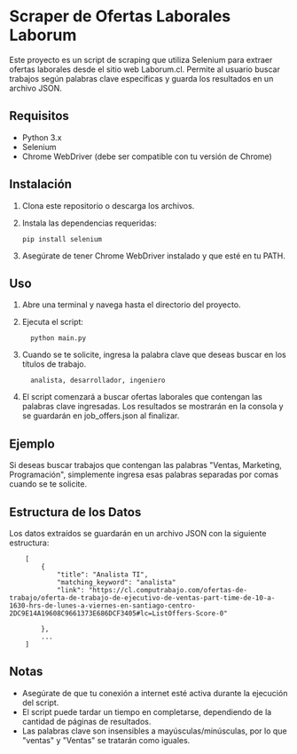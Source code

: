 # Scraper de Ofertas Laborales Laborum

Este proyecto es un script de scraping que utiliza Selenium para extraer ofertas laborales desde el sitio web Laborum.cl. Permite al usuario buscar trabajos según palabras clave específicas y guarda los resultados en un archivo JSON.

## Requisitos

- Python 3.x
- Selenium
- Chrome WebDriver (debe ser compatible con tu versión de Chrome)

## Instalación

1. Clona este repositorio o descarga los archivos.

2. Instala las dependencias requeridas:

       pip install selenium
3. Asegúrate de tener Chrome WebDriver instalado y que esté en tu PATH. 

## Uso

1. Abre una terminal y navega hasta el directorio del proyecto.

2. Ejecuta el script:

         python main.py
3. Cuando se te solicite, ingresa la palabra clave que deseas buscar en los títulos de trabajo.
        

         analista, desarrollador, ingeniero
4. El script comenzará a buscar ofertas laborales que contengan las palabras clave ingresadas. Los resultados se mostrarán en la consola y se guardarán en job_offers.json al finalizar.

## Ejemplo

Si deseas buscar trabajos que contengan las palabras "Ventas, Marketing, Programación", simplemente ingresa esas palabras separadas por comas cuando se te solicite.
## Estructura de los Datos

Los datos extraídos se guardarán en un archivo JSON con la siguiente estructura:


        [
            {
                "title": "Analista TI",
                "matching_keyword": "analista"
                "link": "https://cl.computrabajo.com/ofertas-de-trabajo/oferta-de-trabajo-de-ejecutivo-de-ventas-part-time-de-10-a-1630-hrs-de-lunes-a-viernes-en-santiago-centro-2DC9E14A19608C9661373E686DCF3405#lc=ListOffers-Score-0"
                
            },
            ...
        ]

## Notas

- Asegúrate de que tu conexión a internet esté activa durante la ejecución del script.
- El script puede tardar un tiempo en completarse, dependiendo de la cantidad de páginas de resultados.
- Las palabras clave son insensibles a mayúsculas/minúsculas, por lo que "ventas" y "Ventas" se tratarán como iguales.
